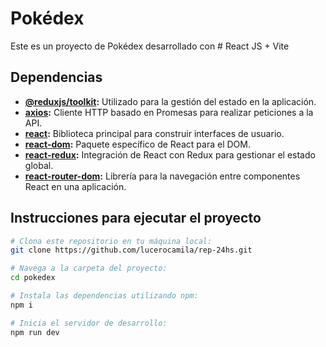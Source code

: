
# Pokédex

Este es un proyecto de Pokédex desarrollado con # React JS + Vite
## Dependencias

- **[@reduxjs/toolkit](https://redux-toolkit.js.org/):** Utilizado para la gestión del estado en la aplicación.
- **[axios](https://axios-http.com/):** Cliente HTTP basado en Promesas para realizar peticiones a la API.
- **[react](https://reactjs.org/):** Biblioteca principal para construir interfaces de usuario.
- **[react-dom](https://reactjs.org/docs/react-dom.html):** Paquete específico de React para el DOM.
- **[react-redux](https://react-redux.js.org/):** Integración de React con Redux para gestionar el estado global.
- **[react-router-dom](https://reactrouter.com/):** Librería para la navegación entre componentes React en una aplicación.

## Instrucciones para ejecutar el proyecto

```bash
# Clona este repositorio en tu máquina local:
git clone https://github.com/lucerocamila/rep-24hs.git

# Navega a la carpeta del proyecto:
cd pokedex

# Instala las dependencias utilizando npm:
npm i

# Inicia el servidor de desarrollo:
npm run dev
